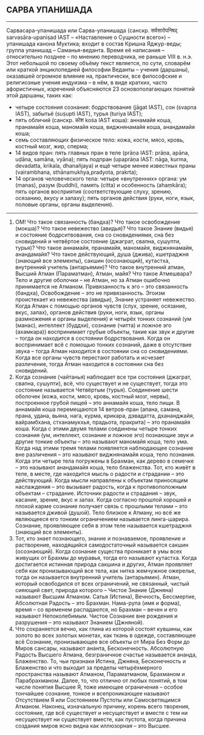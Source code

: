 ## САРВА УПАНИШАДА 


---
Сарвасара-упанишадa или Сарва-упанишадa (санскр. सर्वसारोपनिषद् sarvasāra-upaniṣad IAST – «Наставление о Сущности всего») – упанишада канона Муктика; входит в состав Кришна Яджур-веды; группа упанишад – Саманья-веданта. Время её написания – относительно позднее – по мнению переводчика, не раньше VIII в. н.э. Этот небольшой по своему объёму текст является, по сути, словарём или краткой энциклопедией философии Веданты – учения (даршаны), оказавшей огромное влияние на, практически, все философские и религиозные учения индуизма – в нём, в виде кратких, часто афористичных, изречений объясняются 23 основополагающих понятий этой даршаны, таких как:

- четыре состояния сознания: бодрствование (jāgat IAST), сон (svapna IAST), забытьё (suṣupti IAST), турья (turiya IAST);
- пять обличий (санскр. कोश kośa IAST коша): аннамайя коша, пранамайя коша, маномайя коша, виджнянамайя коша, анандамайя коша;
- семь составляющих физическое тело: кожа, кости, мясо, кровь, костный мозг, жир, сперма;
- 14 видов пран: пять главных пран в теле (prāṇa IAST: prāṇa, apāna, uḍāna, samāna, vyāna); пять подпран (upaprāṇa IAST: nāga, kurma, devadatta, krikala, dhanañjaya) и ещё четыре менее известных праны (vairambhana, sthānamukhya,pradyota, prakrta);
- 14 органов человеческого тела: четыре «внутренних» органа: ум (manas), разум (buddhi), память (citta) и особенность (ahaṃkāra); пять органов восприятия (соответствующие слуху, зрению, осязанию, вкусу и запаху); пять органов действия (руки, ноги, язык, половые органы, органы выделения).

---
1. ОМ! Что такое связанность (бандха)? Что такое освобождение (мокша)? Что такое невежество (авидья)? Что такое Знание (видья) и состояние бодрситвования, сна со сновидениями, сна без сновидений и четвёртое состояние (джаграт, свапна, сушупти, турья)? Что такое аннамайя, пранамайя, маномайя, виджнянамайя, анандамайя? Что такое действующий, душа (джива), кшетраджня (знающий все элементы), сакшин (осознающий), кутастха, внутренний учитель (антарьямин)? Что такое внутренний атман, Высший Атман (Параматман), Атман, майя? Что такое Атмешвара?
Тело и другие оболочки – не Атман, но за Атман ошибочно принимается не Атманом. Привязанность к эго – это связанность (бандха), Освобождение – это не привязанность. Эгоизм проистекает из невежества (авидьи), Знание устраняет невежество. Когда Атман с помощью органов чувств (слух, зрение, осязание, вкус, запах), органов действия (руки, ноги, язык, органы размножения и органы выделения) и четырёх тонких сознаний (ум (манас), интеллект (буддхи), сознание (читта) и ложное эго (ахамкара)) воспринимает грубые объекты, такие как звук и другие – тогда он находится в состоянии бодрствования. Когда он воспринимает всё с помощью тонких сознаний, даже в отсутствие звука – тогда Атман находится в состоянии сна со сновидениями. Когда все органы чувств перестают работать и исчезает различение, тогда Атман находится в состоянии сна без сновидений.
2. Когда сознание (чайтанья) наблюдает все три состояния (джаграт, свапна, сушупти), всё, что существует и не существует, тогда это состояние называется Четвёртым (турья).
Соединение шести оболочек (кожа, кости, мясо, кровь, костный мозг, нервы), построенное грубой пищей – это аннамайя коша, тело пищи.
В аннамайя коша перемещаются 14 ветров-пран (апана, самана, прана, удана, вьяна, нага, курма, крикара, дэвадатта, дхананджайя, вайрамбхана, стханамукхья, прадьота, пракрита) – это пранамайя коша.
Когда с этими двумя телами соединены четыре тонких сознания (ум, интеллект, сознание и ложное эго) познающие звук и другие тонкие объекты – это называют маномайя коша, тело ума.
Когда над этими тремя телами появляется наблюдающее сознание вне различения – это называют виджнянамайя коша, тело познания.
Когда эти четыре тела погружены в Брахман, как дерево в семечке – это называют анандамайя коша, тело блаженства.
Тот, кто живёт в теле, в месте, где находится мысль о радости и страдании – это действующий. Когда мысли направлены к объектам приносящим наслаждения – это вызывает радость, когда к противоположным объектам – страдание. Источник радости и страдания – звук, касание, зрение, вкус и запах. Когда согласно прошлой хорошей и плохой карме сознание получает связь с прошлыми телами – это называется дживой (душой).
Тело близкое к Атману, но всё же являющееся его тонким ограничением называется линга-шарира. Сознание, проявляющее себя в этом теле называется кшетраджня (знающий все элементы).
3. Тот, кто знает познающего, знание и познаваемое, проявление и растворение, находящийся самодостаточный называется сакшин (осознающий).
Когда сознание существа проникает в умы всех живущих от Брахмы до муравья, тогда его называют кутастха.
Когда достигается истинная природа сакшина и других, Атман проявляет себя как пронизывающий все тела, как нитка жемчужное ожерелье, тогда он называется внутренний учитель (антарьямин).
Атман, который освободился от всех ограничений, не связанный, чистый сияющий свет, природа которого – Чистое Знание (Джняна) называют Высшим Атманом. Сатья (Истина), Вечность, Бессмертие, Абсолютная Радость – это Брахман. Нама-рупа (имя и форма), время – со временем распадаются, но Брахман – вечен и его называют Непоколебимым. Чистое Сознание вне рождения и разрушения – это называют Знанием (Джняной).
4. Что сохраняется вечно, как глина из которой состоят кувшины, как золото во всех золотых монетах, как ткань в одежде, составляющее всё Сознание, пронизывающее все объекты от Мира Без Форм до Миров сансары, называют ананта, Бесконечность. Абсолютную Радость Высшего Атмана, безграничное счастье называется ананда, Блаженство. То, чьи признаки Истина, Джняна, Бесконечность и Блаженство и что выходит за пределы четырёхмерного пространства называют Атманом, Параматманом, Брахманом и Парабрахманом.
Далее, то, что отлично от любых понятий, в том числе понятия Высшее Я, тоже имеющее ограничения – особое тончайшее сознание, тонкое и всепроникающее называют Отсутствием Я или Состоянием Пустоты или Самосветящимся Атманом.
Наконец, изначальную причину, корень всего творения, состояние, где всё существует и несуществует и вместе с тем ни несуществует ни существует вместе, как пустота, когда причина создания миров ясно видна как иллюзорная – это Высшее.

